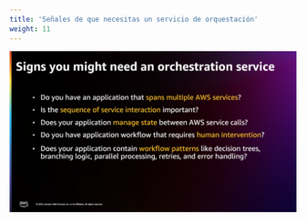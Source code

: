 ```yaml
---
title: 'Señales de que necesitas un servicio de orquestación'
weight: 11
---
```


![Signs you might need an orchestration service](/static/img/intro/signs.png)
